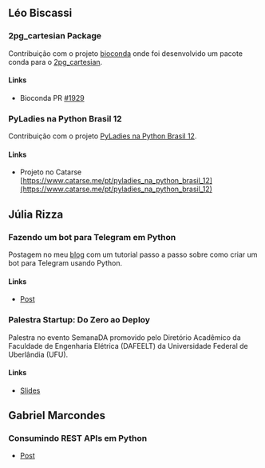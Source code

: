 ## Léo Biscassi
### 2pg_cartesian Package
Contribuição com o projeto [bioconda](https://github.com/bioconda/bioconda-recipes) onde foi desenvolvido um pacote conda para o [2pg_cartesian](https://github.com/rodrigofaccioli/2pg_cartesian).
#### Links
* Bioconda PR [#1929](https://github.com/bioconda/bioconda-recipes/pull/1929)

### PyLadies na Python Brasil 12
Contribuição com o projeto [PyLadies na Python Brasil 12](https://www.catarse.me/pt/pyladies_na_python_brasil_12).
#### Links
* Projeto no Catarse [https://www.catarse.me/pt/pyladies_na_python_brasil_12](https://www.catarse.me/pt/pyladies_na_python_brasil_12)

## Júlia Rizza
### Fazendo um bot para Telegram em Python
Postagem no meu [blog](http://juliarizza.wordpress.com) com um tutorial passo a passo sobre como criar um bot para Telegram usando Python.
#### Links
* [Post](https://juliarizza.wordpress.com/2016/08/06/fazendo-um-bot-para-telegram-em-python/)

### Palestra Startup: Do Zero ao Deploy
Palestra no evento SemanaDA promovido pelo Diretório Acadêmico da Faculdade de Engenharia Elétrica (DAFEELT) da Universidade Federal de Uberlândia (UFU).
#### Links
* [Slides](http://slides.com/juliarizza/startup-do-zero-ao-deploy#/)

## Gabriel Marcondes
### Consumindo REST APIs em Python
* [Post](http://ggmarcondes.com/assets/posts/20160820.html)
